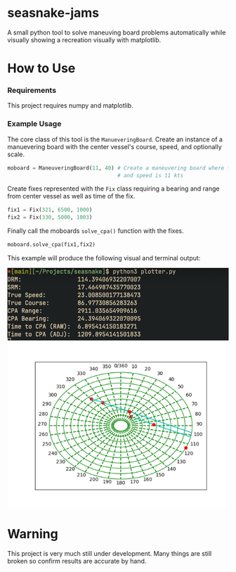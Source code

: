 # seasnake-jams

A small python tool to solve maneuving board problems automatically while visually showing a recreation visually with matplotlib.

# How to Use

### Requirements

This project requires numpy and matplotlib.

### Example Usage

The core class of this tool is the `ManueveringBoard`. Create an instance of a manuevering board with the center vessel's course, speed, and optionally scale.

```python
moboard = ManeuveringBoard(11, 40) # Create a maneuvering board where formation course is 40ºT
                                   # and speed is 11 kts
```

Create fixes represented with the `Fix` class requiring a bearing and range from center vessel as well as time of the fix.

```python
fix1 = Fix(321, 6500, 1000)
fix2 = Fix(330, 5000, 1003)
```

Finally call the moboards `solve_cpa()` function with the fixes.

```python
moboard.solve_cpa(fix1,fix2)
```

This example will produce the following visual and terminal output:

![Terminal](./pics/cpa_solved_term.png)
![Board](./pics/cpa_solved.png)

# Warning

This project is very much still under development. Many things are still broken so confirm results are accurate by hand.





